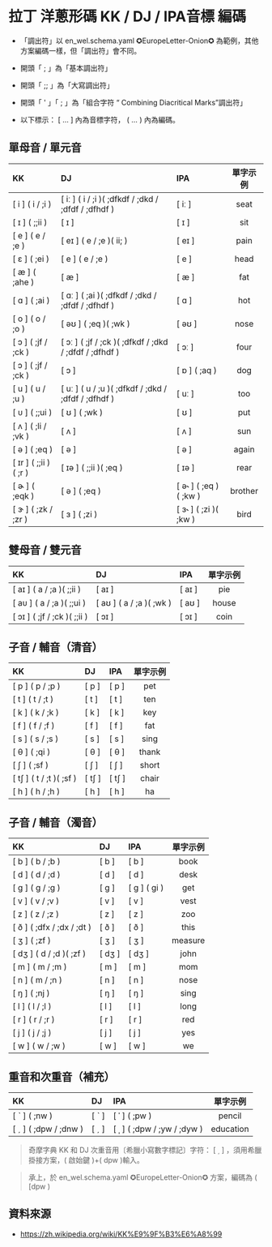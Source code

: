 # 拉丁 洋蔥形碼 KK / DJ / IPA音標 編碼

- 「調出符」以 en_wel.schema.yaml ✪EuropeLetter-Onion✪ 為範例，其他方案編碼一樣，但「調出符」會不同。

- 開頭「 ; 」為「基本調出符」

- 開頭「 ;; 」為「大寫調出符」

- 開頭「 ' 」「 ; 」為「組合字符 “ Combining Diacritical Marks”調出符」

- 以下標示： [ … ] 內為音標字符， ( … ) 內為編碼。


## 單母音 / 單元音

| KK | DJ | IPA | 單字示例 |
|:-|:-|:-|:-:|
| [ i ] ( i / ;i ) | [ iː ] ( i / ;i )( ;dfkdf / ;dkd / ;dfdf / ;dfhdf ) | [ iː ] | seat |
| [ ɪ ] ( ;;ii ) | [ ɪ ] | [ ɪ ] | sit |
| [ e ] ( e / ;e ) | [ eɪ ] ( e / ;e )( ii; ) | [ eɪ ] | pain |
| [ ɛ ] ( ;ei ) | [ e ] ( e / ;e ) | [ e ] | head |
| [ æ ] ( ;ahe ) | [ æ ] | [ æ ] | fat |
| [ ɑ ] ( ;ai ) | [ ɑː ] ( ;ai )( ;dfkdf / ;dkd / ;dfdf / ;dfhdf ) | [ ɑ ] | hot |
| [ o ] ( o / ;o ) | [ əʊ ] ( ;eq )( ;wk ) | [ əʊ ] | nose |
| [ ɔ ] ( ;jf / ;ck ) | [ ɔː ] ( ;jf / ;ck )( ;dfkdf / ;dkd / ;dfdf / ;dfhdf ) | [ ɔː ] | four |
| [ ɔ ] ( ;jf / ;ck ) | [ ɔ ] | [ ɒ ] ( ;aq ) | dog |
| [ u ] ( u / ;u ) | [ uː ] ( u / ;u )( ;dfkdf / ;dkd / ;dfdf / ;dfhdf ) | [ uː ] | too |
| [ ᴜ ] ( ;;ui ) | [ ʊ ] ( ;wk ) | [ ʊ ] | put |
| [ ʌ ] ( ;li / ;vk ) | [ ʌ ] | [ ʌ ] | sun |
| [ ə ] ( ;eq ) | [ ə ] | [ ə ] | again |
| [ ɪr ] ( ;;ii )( ;r ) | [ ɪə ] ( ;;ii )( ;eq ) | [ ɪə ] | rear |
| [ ɚ ] ( ;eqk ) | [ ə ] ( ;eq ) | [ ə˞ ] ( ;eq )( ;kw ) | brother |
| [ ɝ ] ( ;zk / ;zr ) | [ ɜ ] ( ;zi ) | [ ɜ˞ ] ( ;zi )( ;kw ) | bird |


## 雙母音 / 雙元音

| KK | DJ | IPA | 單字示例 |
|:-|:-|:-|:-:|
| [ aɪ ] ( a / ;a )( ;;ii ) | [ aɪ ] | [ aɪ ] | pie |
| [ aᴜ ] ( a / ;a )( ;;ui ) | [ aʊ ] ( a / ;a )( ;wk ) | [ aʊ ] | house |
| [ ɔɪ ] ( ;jf / ;ck )( ;;ii ) | [ ɔɪ ] | [ ɔɪ ] | coin |


## 子音 / 輔音（清音）

| KK | DJ | IPA | 單字示例 |
|:-|:-|:-|:-:|
| [ p ] ( p / ;p ) | [ p ] | [ p ] | pet |
| [ t ] ( t / ;t ) | [ t ] | [ t ] | ten |
| [ k ] ( k / ;k ) | [ k ] | [ k ] | key |
| [ f ] ( f / ;f ) | [ f ] | [ f ] | fat |
| [ s ] ( s / ;s ) | [ s ] | [ s ] | sing |
| [ θ ] ( ;qi ) | [ θ ] | [ θ ] | thank |
| [ ʃ ] ( ;sf ) | [ ʃ ] | [ ʃ ] | short |
| [ tʃ ] ( t / ;t )( ;sf ) | [ tʃ ] | [ tʃ ] | chair |
| [ h ] ( h / ;h ) | [ h ] | [ h ] | ha |


## 子音 / 輔音（濁音）

| KK | DJ | IPA | 單字示例 |
|:-|:-|:-|:-:|
| [ b ] ( b / ;b ) | [ b ] | [ b ] | book |
| [ d ] ( d / ;d ) | [ d ] | [ d ] | desk |
| [ g ] ( g / ;g ) | [ g ] | [ ɡ ] ( gi ) | get |
| [ v ] ( v / ;v ) | [ v ] | [ v ] | vest |
| [ z ] ( z / ;z ) | [ z ] | [ z ] | zoo |
| [ ð ] ( ;dfx / ;dx / ;dt ) | [ ð ] | [ ð ] | this |
| [ ʒ ] ( ;zf ) | [ ʒ ] | [ ʒ ] | measure |
| [ dʒ ] ( d / ;d )( ;zf ) | [ dʒ ] | [ dʒ ] | john |
| [ m ] ( m / ;m ) | [ m ] | [ m ] | mom |
| [ n ] ( m / ;n ) | [ n ] | [ n ] | nose |
| [ ŋ ] ( ;nj ) | [ ŋ ] | [ ŋ ] | sing |
| [ l ] ( l / ;l ) | [ l ] | [ l ] | long |
| [ r ] ( r / ;r ) | [ r ] | [ r ] | red |
| [ j ] ( j / ;j ) | [ j ] | [ j ] | yes |
| [ w ] ( w / ;w ) | [ w ] | [ w ] | we |


## 重音和次重音（補充）


| KK | DJ | IPA | 單字示例 |
|:-|:-|:-|:-:|
| [  ˋ  ] ( ;nw ) | [  ˋ  ] | [  ˈ  ] ( ;pw ) | pencil |
| [  ˏ  ] ( ;dpw / ;dnw ) | [  ˏ  ] | [  ˌ  ] ( ;dpw / ;yw / ;dyw ) | education |

> 奇摩字典 KK 和 DJ 次重音用〔希臘小寫數字標記〕字符： [  ͵  ] ，須用希臘掛接方案，( 啟始鍵 )+( dpw )輸入。

> 承上，於 en_wel.schema.yaml ✪EuropeLetter-Onion✪ 方案，編碼為 ( [dpw )


## 資料來源

- https://zh.wikipedia.org/wiki/KK%E9%9F%B3%E6%A8%99
